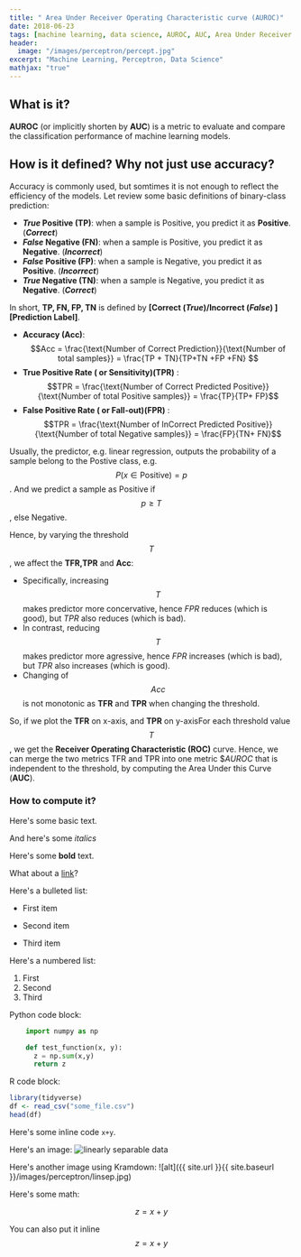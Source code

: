 ```yaml
---
title: " Area Under Receiver Operating Characteristic curve (AUROC)"
date: 2018-06-23
tags: [machine learning, data science, AUROC, AUC, Area Under Receiver Operating Characteristic curve ]
header:
  image: "/images/perceptron/percept.jpg"
excerpt: "Machine Learning, Perceptron, Data Science"
mathjax: "true"
---
```


## What is it?
**AUROC** (or implicitly shorten by **AUC**) is a metric to evaluate and compare the classification performance of machine learning models.
## How is it defined? Why not just use accuracy?
 Accuracy is commonly used, but somtimes it is not enough to reflect the efficiency of the models. Let review some basic definitions of binary-class prediction:
- **_True_ Positive (TP)**: when a sample is Positive, you predict it as **Positive**. (**_Correct_**)
- **_False_ Negative (FN)**: when a sample is Positive, you predict it as **Negative**. (**_Incorrect_**)
- **_False_ Positive (FP)**: when a sample is Negative, you predict it as **Positive**. (**_Incorrect_**)
- **_True_ Negative (TN)**:  when a sample is Negative, you predict it as **Negative**. (**_Correct_**)

In short, **TP, FN, FP, TN** is defined by **\[Correct (_True_)/Incorrect (_False_) \]\[Prediction Label\]**.

- **Accuracy (Acc)**:
 $$Acc = \frac{\text{Number of Correct Prediction}}{\text{Number of total samples}} = \frac{TP + TN}{TP+TN +FP +FN} $$
- **True Positive Rate ( or Sensitivity)(TPR)** :
 $$TPR = \frac{\text{Number of Correct Predicted Positive}}{\text{Number of total Positive samples}} = \frac{TP}{TP+ FP}$$
- **False Positive Rate ( or Fall-out)(FPR)** :
 $$TPR = \frac{\text{Number of InCorrect Predicted Positive}}{\text{Number of total Negative samples}} = \frac{FP}{TN+ FN}$$

Usually, the predictor, e.g. linear regression, outputs the probability of a sample belong to the Postive class, e.g. $$P(x \in \text{Positive}) = p$$. And we predict a sample as Positive if $$p \geq T$$, else Negative.

Hence, by varying the threshold $$T$$, we affect the **TFR,TPR** and **Acc**:
- Specifically, increasing $$T$$ makes predictor more concervative, hence $FPR$ reduces (which is good), but $TPR$ also reduces (which is bad).
- In contrast, reducing $$T$$ makes predictor more agressive, hence $FPR$ increases (which is bad), but $TPR$ also increases (which is good).
- Changing of $$Acc$$ is not monotonic as **TFR** and **TPR** when changing the threshold.

So, if we plot the **TFR** on x-axis, and **TPR** on y-axisFor each threshold value $$T$$, we get the **Receiver Operating Characteristic (ROC)** curve. Hence, we can merge the two metrics TFR and TPR into one metric $$AUROC$ that is independent to the threshold, by computing the Area Under this Curve (**AUC**).
### How to compute it?



Here's some basic text.

And here's some *italics*

Here's some **bold** text.

What about a [link](https://github.com/dataoptimal)?

Here's a bulleted list:
* First item
+ Second item
- Third item

Here's a numbered list:
1. First
2. Second
3. Third

Python code block:
```python
    import numpy as np

    def test_function(x, y):
      z = np.sum(x,y)
      return z
```

R code block:
```r
library(tidyverse)
df <- read_csv("some_file.csv")
head(df)
```

Here's some inline code `x+y`.

Here's an image:
<img src="{{ site.url }}{{ site.baseurl }}/images/perceptron/linsep.jpg" alt="linearly separable data">

Here's another image using Kramdown:
![alt]({{ site.url }}{{ site.baseurl }}/images/perceptron/linsep.jpg)

Here's some math:

$$z=x+y$$

You can also put it inline $$z=x+y$$
